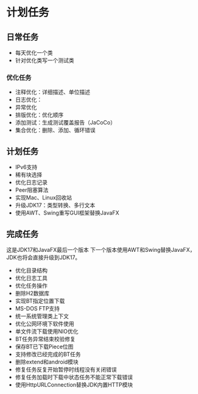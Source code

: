 # 计划任务

## 日常任务

* 每天优化一个类
* 针对优化类写一个测试类

### 优化任务

* 注释优化：详细描述、单位描述
* 日志优化：
* 异常优化
* 排版优化：优化顺序
* 添加测试：生成测试覆盖报告（JaCoCo）
* 集合优化：删除、添加、循环错误

## 计划任务

* IPv6支持
* 稀有块选择
* 优化日志记录
* Peer阻塞算法
* 实现Mac、Linux回收站
* 升级JDK17：类型转换、多行文本
* 使用AWT、Swing重写GUI框架替换JavaFX

## 完成任务

这是JDK17和JavaFX最后一个版本
下一个版本使用AWT和Swing替换JavaFX，JDK也将会直接升级到JDK17。

* 优化目录结构
* 优化日志工具
* 优化任务操作
* 删除H2数据库
* 实现BT指定位置下载
* MS-DOS FTP支持
* 统一系统管理类上下文
* 优化公网环境下软件使用
* 单文件流下载使用NIO优化
* BT任务异常结束校验修复
* 保存BT已下载Piece位图
* 支持修改已经完成的BT任务
* 删除extend和android模块
* 修复任务反复开始暂停时线程没有关闭错误
* 修复任务加载时下载中状态任务不能正常下载错误
* 使用HttpURLConnection替换JDK内置HTTP模块

